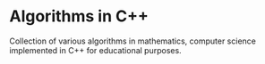 # Algorithms in C++

Collection of various algorithms in mathematics, computer science implemented in C++ for educational purposes.
